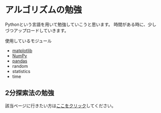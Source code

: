 # アルゴリズムの勉強
Pythonという言語を用いて勉強していこうと思います。
時間がある時に、少しづつアップロードしていきます。

使用しているモジュール
- [matplotlib](https://matplotlib.org/)
- [NumPy](https://numpy.org/)
- [pandas](https://pandas.pydata.org/)
- random
- statistics
- time

## 2分探索法の勉強
該当ページに行きたい方は[ここをクリック](https://github.com/nmurata-ja/study-algorithm/blob/main/binary%20search.ipynb)してください。
